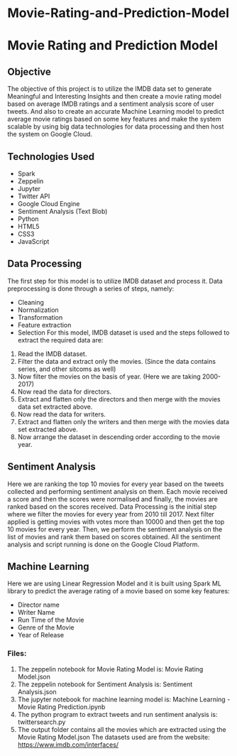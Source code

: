 # Movie-Rating-and-Prediction-Model
# Movie Rating and Prediction Model
## Objective
The objective of this project is to utilize the IMDB data set to generate Meaningful and Interesting Insights and then create a movie rating model based on average IMDB ratings and a sentiment analysis score of user tweets. And also to create an accurate Machine Learning model to predict average movie ratings based on some key features and make the system scalable by using big data technologies for data processing and then host the system on Google Cloud.

## Technologies Used
- Spark
- Zeppelin
- Jupyter
- Twitter API
- Google Cloud Engine
- Sentiment Analysis (Text Blob)
- Python
- HTML5
- CSS3
- JavaScript
## Data Processing
The first step for this model is to utilize IMDB dataset and process it. Data preprocessing is done through a series of steps, namely:
- Cleaning
- Normalization
- Transformation
- Feature extraction
- Selection
For this model, IMDB dataset is used and the steps followed to extract the required data are:
1. Read the IMDB dataset.
2. Filter the data and extract only the movies. (Since the data contains series, and other sitcoms as well)
3. Now filter the movies on the basis of year. (Here we are taking 2000-2017)
4. Now read the data for directors.
5. Extract and flatten only the directors and then merge with the movies data set extracted above.
6. Now read the data for writers.
7. Extract and flatten only the writers and then merge with the movies data set extracted above.
8. Now arrange the dataset in descending order according to the movie year.
## Sentiment Analysis
Here we are ranking the top 10 movies for every year based on the tweets collected and performing sentiment analysis on them. Each movie received a score and then the scores were normalised and finally, the movies are ranked based on the scores received.
Data Processing is the initial step where we filter the movies for every year from 2010 till 2017. Next filter applied is getting movies with votes more than 10000 and then get the top 10 movies for every year. Then, we perform the sentiment analysis on the list of movies and rank them based on scores obtained.
All the sentiment analysis and script running is done on the Google Cloud Platform.
## Machine Learning
Here we are using Linear Regression Model and it is built using Spark ML library to predict the average rating of a movie based on some key features:
- Director name
- Writer Name
- Run Time of the Movie
- Genre of the Movie
- Year of Release
### Files:
1. The zeppelin notebook for Movie Rating Model is: Movie Rating Model.json
2. The zeppelin notebook for Sentiment Analysis is: Sentiment Analysis.json
3. The jupyter notebook for machine learning model is: Machine Learning - Movie Rating Prediction.ipynb
4. The python program to extract tweets and run sentiment analysis is: twittersearch.py
5. The output folder contains all the movies which are extracted using the Movie Rating Model.json
The datasets used are from the website: https://www.imdb.com/interfaces/
